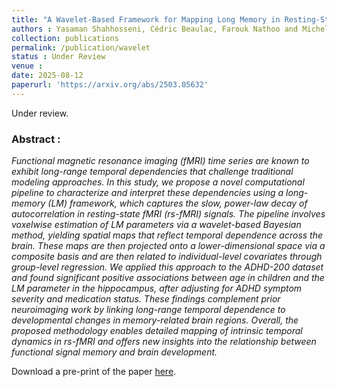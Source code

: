 ```yaml
---
title: "A Wavelet-Based Framework for Mapping Long Memory in Resting-State fMRI: Age-Related Changes in the Hippocampus from the ADHD-200 Datasets"
authors : Yasaman Shahhosseni, Cédric Beaulac, Farouk Nathoo and Michelle F. Miranda
collection: publications
permalink: /publication/wavelet
status : Under Review
venue : 
date: 2025-08-12
paperurl: 'https://arxiv.org/abs/2503.05632'
---
```


Under review.

### Abstract :

*Functional magnetic resonance imaging (fMRI) time series are known to exhibit long-range temporal dependencies that challenge traditional modeling approaches. In this study, we propose a novel computational pipeline to characterize and interpret these dependencies using a long-memory (LM) framework, which captures the slow, power-law decay of autocorrelation in resting-state fMRI (rs-fMRI) signals. The pipeline involves voxelwise estimation of LM parameters via a wavelet-based Bayesian method, yielding spatial maps that reflect temporal dependence across the brain. These maps are then projected onto a lower-dimensional space via a composite basis and are then related to individual-level covariates through group-level regression. We applied this approach to the ADHD-200 dataset and found significant positive associations between age in children and the LM parameter in the hippocampus, after adjusting for ADHD symptom severity and medication status. These findings complement prior neuroimaging work by linking long-range temporal dependence to developmental changes in memory-related brain regions. Overall, the proposed methodology enables detailed mapping of intrinsic temporal dynamics in rs-fMRI and offers new insights into the relationship between functional signal memory and brain development.*

Download a pre-print of the paper [here](https://cedricbeaulac.github.io/files/wavelet.pdf). 

